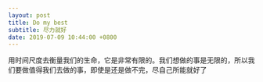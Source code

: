 ```yaml
---
layout: post
title: Do my best
subtitle: 尽力就好
date: 2019-07-09 10:44:00 +0800
---
```

用时间尺度去衡量我们的生命，它是非常有限的。我们想做的事是无限的，所以我们要做值得我们去做的事，即使是还是做不完，尽自己所能就好了





